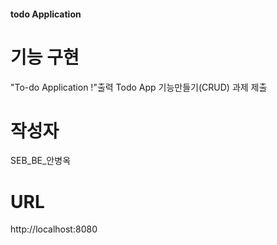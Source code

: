 #### todo Application

# 기능 구현
 "To-do Application !"출력
 Todo App 기능만들기(CRUD)
 과제 제출
 
 # 작성자
 SEB_BE_안병옥
 
 # URL
 http://localhost:8080
